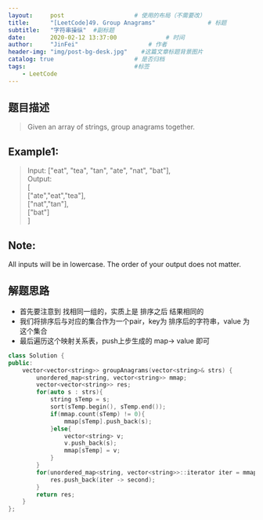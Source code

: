 ```yaml
---
layout:     post                    # 使用的布局（不需要改） 
title:      "[LeetCode]49. Group Anagrams"               # 标题  
subtitle:   "字符串操纵"  #副标题 
date:       2020-02-12 13:37:00              # 时间 
author:     "JinFei"                    # 作者 
header-img: "img/post-bg-desk.jpg"    #这篇文章标题背景图片 
catalog: true                       # 是否归档 
tags:                               #标签     
    - LeetCode 
---
```


## 题目描述
> Given an array of strings, group anagrams together. <br>

## Example1:
 
> Input: ["eat", "tea", "tan", "ate", "nat", "bat"], <br>
Output: <br>
[ <br>
  ["ate","eat","tea"], <br>
  ["nat","tan"], <br>
  ["bat"] <br>
]

## Note:

All inputs will be in lowercase.
The order of your output does not matter.


## 解题思路
- 首先要注意到 找相同一组的，实质上是 排序之后 结果相同的
- 我们将排序后与对应的集合作为一个pair，key为 排序后的字符串，value 为这个集合
- 最后遍历这个映射关系表，push上步生成的 map-> value 即可

```C++
class Solution {
public:
    vector<vector<string>> groupAnagrams(vector<string>& strs) {
        unordered_map<string, vector<string>> mmap;
        vector<vector<string>> res;
        for(auto s : strs){
            string sTemp = s;
            sort(sTemp.begin(), sTemp.end());
            if(mmap.count(sTemp) != 0){
                mmap[sTemp].push_back(s);
            }else{
                vector<string> v;
                v.push_back(s);
                mmap[sTemp] = v;
            }
        }
        for(unordered_map<string, vector<string>>::iterator iter = mmap.begin(); iter != mmap.end(); iter++){
            res.push_back(iter -> second);
        }
        return res;
    }
};
```
